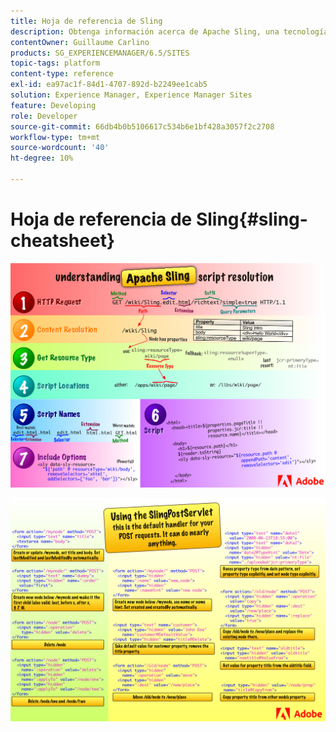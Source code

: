 ```yaml
---
title: Hoja de referencia de Sling
description: Obtenga información acerca de Apache Sling, una tecnología fundamental de Adobe Experience Manager, mediante este diagrama de referencia.
contentOwner: Guillaume Carlino
products: SG_EXPERIENCEMANAGER/6.5/SITES
topic-tags: platform
content-type: reference
exl-id: ea97ac1f-84d1-4707-892d-b2249ee1cab5
solution: Experience Manager, Experience Manager Sites
feature: Developing
role: Developer
source-git-commit: 66db4b0b5106617c534b6e1bf428a3057f2c2708
workflow-type: tm+mt
source-wordcount: '40'
ht-degree: 10%

---
```


# Hoja de referencia de Sling{#sling-cheatsheet}

![Explicación de la resolución de scripts de Apache Sling.](assets/sling-cheatsheet-01.png)

![Uso de SlingPostServlet: este es el controlador predeterminado para sus solicitudes de POST; puede hacer casi cualquier cosa.](assets/sling-cheatsheet-02.png)
